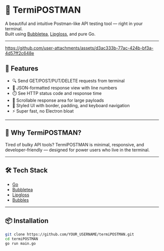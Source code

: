 # 🧪 TermiPOSTMAN

A beautiful and intuitive Postman-like API testing tool — right in your terminal.  
Built using [Bubbletea](https://github.com/charmbracelet/bubbletea), [Lipgloss](https://github.com/charmbracelet/lipgloss), and pure Go.

---

https://github.com/user-attachments/assets/d3ac333b-77ac-424b-bf3a-4d57ff2c648e


## 🚀 Features

- 🔍 Send GET/POST/PUT/DELETE requests from terminal
- 🧾 JSON-formatted response view with line numbers
- ⏱️ See HTTP status code and response time
- 🔁 Scrollable response area for large payloads
- 🎨 Styled UI with border, padding, and keyboard navigation
- ⚡ Super fast, no Electron bloat

---

## 🎯 Why TermiPOSTMAN?

Tired of bulky API tools? TermiPOSTMAN is minimal, responsive, and developer-friendly — designed for power users who live in the terminal.

---

## 🛠 Tech Stack

- [Go](https://golang.org)
- [Bubbletea](https://github.com/charmbracelet/bubbletea)
- [Lipgloss](https://github.com/charmbracelet/lipgloss)
- [Bubbles](https://github.com/charmbracelet/bubbles)

---

## 📦 Installation

```bash
git clone https://github.com/YOUR_USERNAME/termiPOSTMAN.git
cd termiPOSTMAN
go run main.go
```
